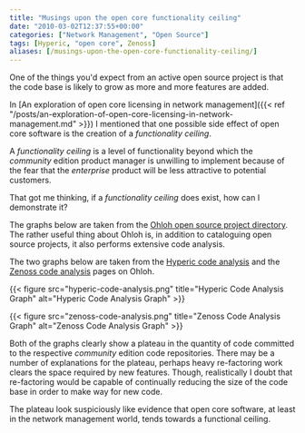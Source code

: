 ```yaml
---
title: "Musings upon the open core functionality ceiling"
date: "2010-03-02T12:37:55+00:00"
categories: ["Network Management", "Open Source"]
tags: [Hyperic, "open core", Zenoss]
aliases: [/musings-upon-the-open-core-functionality-ceiling/]
---
```


One of the things you'd expect from an active open source project is that the code base is likely to grow as more and more features are added.

In [An exploration of open core licensing in network management]({{< ref "/posts/an-exploration-of-open-core-licensing-in-network-management.md" >}}) I mentioned that one possible side effect of open core software is the creation of a *functionality ceiling*.

A *functionality ceiling* is a level of functionality beyond which the *community* edition product manager is unwilling to implement because of the fear that the *enterprise* product will be less attractive to potential customers.

That got me thinking, if a *functionality ceiling* does exist, how can I demonstrate it?

The graphs below are taken from the [Ohloh open source project directory](http://www.ohloh.net/). The rather useful thing about Ohloh is, in addition to cataloguing open source projects, it also performs extensive code analysis.

The two graphs below are taken from the [Hyperic code analysis](http://www.ohloh.net/p/hyperic/analyses/latest) and the [Zenoss code analysis](http://www.ohloh.net/p/zenoss/analyses/latest) pages on Ohloh.

{{< figure src="hyperic-code-analysis.png" title="Hyperic Code Analysis Graph" alt="Hyperic Code Analysis Graph" >}}

{{< figure src="zenoss-code-analysis.png" title="Zenoss Code Analysis Graph" alt="Zenoss Code Analysis Graph" >}}

Both of the graphs clearly show a plateau in the quantity of code committed to the respective *community* edition code repositories. There may be a number of explanations for the plateau, perhaps heavy re-factoring work clears the space required by new features. Though, realistically I doubt that re-factoring would be capable of continually reducing the size of the code base in order to make way for new code.

The plateau look suspiciously like evidence that open core software, at least in the network management world, tends towards a functional ceiling.
